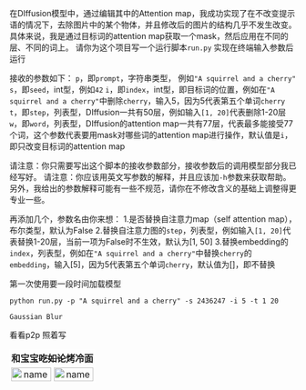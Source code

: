 

在DIffusion模型中，通过编辑其中的Attention map，我成功实现了在不改变提示语的情况下，去除图片中的某个物体，并且修改后的图片的结构几乎不发生改变。
具体来说，我是通过目标词的attention map获取一个mask，然后应用在不同的层、不同的词上。
请你为这个项目写一个运行脚本`run.py`
实现在终端输入参数后运行

接收的参数如下：
`p`，即`prompt`，字符串类型， 例如`"A squirrel and a cherry"`
`s`，即`seed`，int型，例如`42`
`i`，即`index`，int型，即目标词的位置，例如在`"A squirrel and a cherry"`中删除`cherry`，输入5，因为5代表第五个单词`cherry`
`t`，即`step`，列表型，DIffusion一共有50层，例如输入`[1, 20]`代表删除1-20层
`w`，即`word`，列表型，DIffusion的attention map一共有77层，代表最多能接受77个词，这个参数代表要用mask对哪些词的attention map进行操作，默认值是`i`，即只改变目标词的attention map

请注意：你只需要写出这个脚本的接收参数部分，接收参数后的调用模型部分我已经写好。
请注意：你应该用英文写参数的解释，并且应该加`-h`参数来获取帮助。另外，我给出的参数解释可能有一些不规范，请你在不修改含义的基础上调整得更专业一些。


再添加几个，参数名由你来想：
1.是否替换自注意力map（self attention map），布尔类型，默认为False
2.替换自注意力图的`step`，列表型，例如输入`[1, 20]`代表替换1-20层，当前一项为False时不生效，默认为[1, 50]
3.替换embedding的`index`，列表型，例如在`"A squirrel and a cherry"`中替换`cherry`的`embedding`，输入[5]，因为5代表第五个单词`cherry`，默认值为[]，即不替换





第一次使用要一段时间加载模型



`python run.py -p "A squirrel and a cherry" -s 2436247 -i 5 -t 1 20`


`Gaussian Blur`


看看p2p 照着写



<table style="border-collapse: collapse;width: 100%;">

  <tr>
      <th colspan="2" style="text-align: center; vertical-align: middle; padding: 2px; border: 1px solid white;">和宝宝<del>吃如论</del>烤冷面</th>
  </tr>

  <tr>
    <td style="border: 1px solid white; padding: 2px; text-align: center;"><img src="https://xiaolan-1317307543.cos.ap-guangzhou.myqcloud.com/NoReplaceAttnEdit_1-30.jpg" alt="name" style="width: 100%; height: auto;"></td>
    <td style="border: 1px solid white; padding: 2px; text-align: center;"><img src="https://xiaolan-1317307543.cos.ap-guangzhou.myqcloud.com/NoReplaceAttnEdit_1-30.jpg" alt="name" style="width: 100%; height: auto;"></td>
  </tr>
</table>